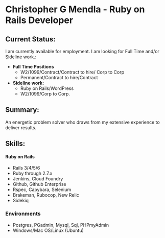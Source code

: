 # Christopher G Mendla - Ruby on Rails Developer

## Current Status:
I am currently available for employment. I am looking for Full Time and/or Sideline work.:
* **Full Time Positions**
	* W2/1099/Contract/Contract to hire/ Corp to Corp
	* Permanent/Contract to hire/Contract
* **Sideline work:**
	* Ruby on Rails/WordPress
	* W2/1099/Corp to Corp. 

## Summary:
An energetic problem solver who draws from my extensive experience to deliver results. 

## Skills:
#### Ruby on Rails

 - Rails 3/4/5/6
 - Ruby through 2.7.x
 - Jenkins, Cloud Foundry
 - Github, Github Enterprise
 - Rspec, Capybara, Selenium
 - Brakeman, Rubocop, New Relic
 - Sidekiq
### Environments
* Postgres, PGadmin, Mysql, Sql, PHPmyAdmin
* Windows/Mac OS/Linux (Ubuntu)

<!--
**cmendla/cmendla** is a ✨ _special_ ✨ repository because its `README.md` (this file) appears on your GitHub profile.

Here are some ideas to get you started:

- 🔭 I’m currently working on ...
- 🌱 I’m currently learning ...
- 👯 I’m looking to collaborate on ...
- 🤔 I’m looking for help with ...
- 💬 Ask me about ...
- 📫 How to reach me: ...
- 😄 Pronouns: ...
- ⚡ Fun fact: ...
-->
